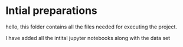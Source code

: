 # Intial preparations
hello, this folder contains all the files needed for executing the project.

I have added all the intital jupyter notebooks along with the data set
